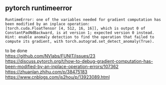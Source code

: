 pytorch runtimeerror
---

```
RuntimeError: one of the variables needed for gradient computation has been modified by an inplace operation: 
[torch.cuda.FloatTensor [4, 512, 16, 16]], which is output 0 of ConstantPadNdBackward, is at version 1; expected version 0 instead. 
Hint: enable anomaly detection to find the operation that failed to compute its gradient, with torch.autograd.set_detect_anomaly(True). 
```  

to be done  
https://github.com/NVlabs/FUNIT/issues/23  
https://discuss.pytorch.org/t/how-to-debug-gradient-computation-has-been-modified-by-an-inplace-operation-errors/107362  
https://zhuanlan.zhihu.com/p/38475183  
https://www.cnblogs.com/js2hou/p/13923089.html
